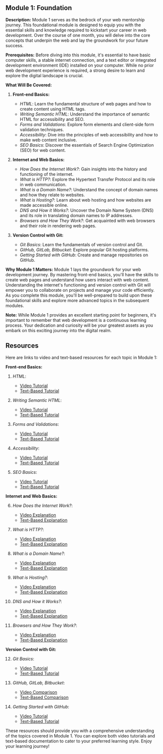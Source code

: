## **Module 1: Foundation**

**Description:**
Module 1 serves as the bedrock of your web mentorship journey. This foundational module is designed to equip you with the essential skills and knowledge required to kickstart your career in web development. Over the course of one month, you will delve into the core concepts that underpin the web and lay the groundwork for your future success.

**Prerequisites:**
Before diving into this module, it's essential to have basic computer skills, a stable internet connection, and a text editor or integrated development environment (IDE) installed on your computer. While no prior web development experience is required, a strong desire to learn and explore the digital landscape is crucial.

**What Will Be Covered:**

1. **Front-end Basics:**
   - *HTML*: Learn the fundamental structure of web pages and how to create content using HTML tags.
   - *Writing Semantic HTML*: Understand the importance of semantic HTML for accessibility and SEO.
   - *Forms and Validations*: Explore form elements and client-side form validation techniques.
   - *Accessibility*: Dive into the principles of web accessibility and how to make web content inclusive.
   - *SEO Basics*: Discover the essentials of Search Engine Optimization (SEO) for web content.
   
2. **Internet and Web Basics:**
   - *How Does the Internet Work?*: Gain insights into the history and functioning of the internet.
   - *What is HTTP?*: Explore the Hypertext Transfer Protocol and its role in web communication.
   - *What is a Domain Name?*: Understand the concept of domain names and how they relate to websites.
   - *What is Hosting?*: Learn about web hosting and how websites are made accessible online.
   - *DNS and How it Works?*: Uncover the Domain Name System (DNS) and its role in translating domain names to IP addresses.
   - *Browsers and How They Work?*: Get acquainted with web browsers and their role in rendering web pages.

3. **Version Control with Git:**
   - *Git Basics*: Learn the fundamentals of version control and Git.
   - *GitHub, GitLab, Bitbucket*: Explore popular Git hosting platforms.
   - *Getting Started with GitHub*: Create and manage repositories on GitHub.

**Why Module 1 Matters:**
Module 1 lays the groundwork for your web development journey. By mastering front-end basics, you'll have the skills to create web pages and understand how users interact with web content. Understanding the internet's functioning and version control with Git will empower you to collaborate on projects and manage your code efficiently. As you complete this module, you'll be well-prepared to build upon these foundational skills and explore more advanced topics in the subsequent modules.

**Note:** While Module 1 provides an excellent starting point for beginners, it's important to remember that web development is a continuous learning process. Your dedication and curiosity will be your greatest assets as you embark on this exciting journey into the digital realm.

## Resources
Here are links to video and text-based resources for each topic in Module 1:

**Front-end Basics:**

1. *HTML*:
   - [Video Tutorial](https://www.youtube.com/watch?v=UB1O30fR-EE)
   - [Text-Based Tutorial](https://www.w3schools.com/html/)

2. *Writing Semantic HTML*:
   - [Video Tutorial](https://www.youtube.com/watch?v=upm4Is1f8-4)
   - [Text-Based Tutorial](https://developer.mozilla.org/en-US/docs/Web/HTML/Element)

3. *Forms and Validations*:
   - [Video Tutorial](https://www.youtube.com/watch?v=rsd4FNGTRBw)
   - [Text-Based Tutorial](https://www.w3schools.com/html/html_form_input_types.asp)

4. *Accessibility*:
   - [Video Tutorial](https://www.youtube.com/watch?v=f2fZRjvIzv8)
   - [Text-Based Tutorial](https://developer.mozilla.org/en-US/docs/Web/Accessibility)

5. *SEO Basics*:
   - [Video Tutorial](https://www.youtube.com/watch?v=1PNP5XjX_9I)
   - [Text-Based Tutorial](https://moz.com/beginners-guide-to-seo)

**Internet and Web Basics:**

6. *How Does the Internet Work?*:
   - [Video Explanation](https://www.youtube.com/watch?v=7_LPdttKXPc)
   - [Text-Based Explanation](https://web.stanford.edu/class/msande91si/www-spr04/readings/week1/InternetWhitepaper.htm)

7. *What is HTTP?*:
   - [Video Explanation](https://www.youtube.com/watch?v=iYM2zFP3Zn0)
   - [Text-Based Explanation](https://developer.mozilla.org/en-US/docs/Web/HTTP)

8. *What is a Domain Name?*:
   - [Video Explanation](https://www.youtube.com/watch?v=Om2P6L7lOeU)
   - [Text-Based Explanation](https://www.icann.org/resources/pages/domain-name-what-why-2021-02-12-en)

9. *What is Hosting?*:
   - [Video Explanation](https://www.youtube.com/watch?v=LBjIy0DOv-M)
   - [Text-Based Explanation](https://www.cloudflare.com/learning/what-is-web-hosting/)

10. *DNS and How it Works?*:
    - [Video Explanation](https://www.youtube.com/watch?v=MPeiMqWsrG8)
    - [Text-Based Explanation](https://howdns.works/)

11. *Browsers and How They Work?*:
    - [Video Explanation](https://www.youtube.com/watch?v=BgkDMgAqjI0)
    - [Text-Based Explanation](https://developer.mozilla.org/en-US/docs/Learn/Getting_started_with_the_web/Browser_basics)

**Version Control with Git:**

12. *Git Basics*:
    - [Video Tutorial](https://www.youtube.com/watch?v=USjZcfj8yxE)
    - [Text-Based Tutorial](https://git-scm.com/book/en/v2)

13. *GitHub, GitLab, Bitbucket*:
    - [Video Comparison](https://www.youtube.com/watch?v=LJXmHyuX6ns)
    - [Text-Based Comparison](https://betterprogramming.pub/github-vs-gitlab-vs-bitbucket-65d349c732d0)

14. *Getting Started with GitHub*:
    - [Video Tutorial](https://www.youtube.com/watch?v=RGOj5yH7evk)
    - [Text-Based Tutorial](https://docs.github.com/en/get-started)

These resources should provide you with a comprehensive understanding of the topics covered in Module 1. You can explore both video tutorials and text-based documentation to cater to your preferred learning style. Enjoy your learning journey!